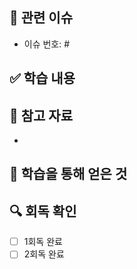 <!-- [카테고리] #이슈번호 - 학습 주제명 -->

## 🔖 관련 이슈

- 이슈 번호: #

## ✅ 학습 내용

<!-- 학습한 내용을 작성해주세요 -->

## 🔗 참고 자료

- <!-- 학습하며 참고했던 자료가 있다면 작성해주세요 -->

## 📝 학습을 통해 얻은 것

<!-- 학습을 통해 얻은 인사이트나 성과가 있다면 작성해주세요 -->

## 🔍 회독 확인

- [ ] 1회독 완료
- [ ] 2회독 완료
